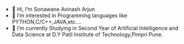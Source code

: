 - 👋 Hi, I’m Sonawane Avinash Arjun
- 👀 I’m interested in Programming languages like PYTHON,C/C++,JAVA,etc....
- 🌱 I’m currently Studying in Second Year of Artificial Intelligence and Data Science at D.Y Patil Institute of Technology,Pimpri Pune.

<!---
SonawaneAvinash1234/SonawaneAvinash1234 is a ✨ special ✨ repository because its `README.md` (this file) appears on your GitHub profile.
You can click the Preview link to take a look at your changes.
--->
